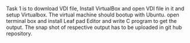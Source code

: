 Task 1 is to download VDI file, Install VirtualBox and open VDI file in it and setup Virtualbox. The virtual machine should bootup with Ubuntu. open terminal box and install Leaf pad Editor and write C program to get the output. The snap shot of respective output has to be uploaded in git hub repository.
